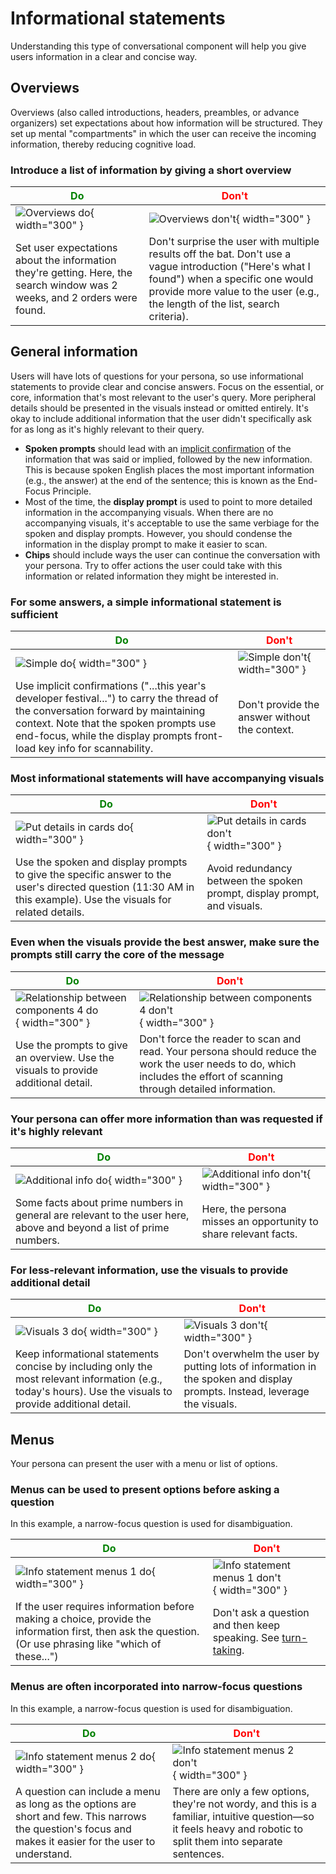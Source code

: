 # Informational statements

Understanding this type of conversational component will help you give users
information in a clear and concise way.

## Overviews

Overviews (also called introductions, headers, preambles, or advance organizers)
set expectations about how information will be structured. They set up mental
"compartments" in which the user can receive the incoming information, thereby
reducing cognitive load.

### Introduce a list of information by giving a short overview

<span style="color: green;">Do</span> | <span style="color: red;">Don't</span>
---|---
![Overviews do](../static/overviews-do.png){ width="300" } | ![Overviews don't](../static/overviews-dont.png){ width="300" }
Set user expectations about the information they're getting. Here, the search window was 2 weeks, and 2 orders were found. | Don't surprise the user with multiple results off the bat. Don't use a vague introduction ("Here's what I found") when a specific one would provide more value to the user (e.g., the length of the list, search criteria).

## General information

Users will have lots of questions for your persona, so use informational
statements to provide clear and concise answers. Focus on the essential, or
core, information that's most relevant to the user's query. More peripheral
details should be presented in the visuals instead or omitted entirely. It's
okay to include additional information that the user didn't specifically ask for
as long as it's highly relevant to their query.

- **Spoken prompts** should lead with an [implicit confirmation](questions.md)
  of the information that was said or implied, followed by the new information.
  This is because spoken English places the most important information (e.g.,
  the answer) at the end of the sentence; this is known as the End-Focus
  Principle.
- Most of the time, the **display prompt** is used to point to more detailed
  information in the accompanying visuals. When there are no accompanying
  visuals, it's acceptable to use the same verbiage for the spoken and display
  prompts. However, you should condense the information in the display prompt to
  make it easier to scan.
- **Chips** should include ways the user can continue the conversation with your
  persona. Try to offer actions the user could take with this information or
  related information they might be interested in.


### For some answers, a simple informational statement is sufficient

<span style="color: green;">Do</span> | <span style="color: red;">Don't</span>
---|---
![Simple do](../static/simple-do.png){ width="300" } | ![Simple don't](../static/simple-dont.png){ width="300" }
Use implicit confirmations ("...this year's developer festival...") to carry the thread of the conversation forward by maintaining context. Note that the spoken prompts use end-focus, while the display prompts front-load key info for scannability. | Don't provide the answer without the context.

### Most informational statements will have accompanying visuals

<span style="color: green;">Do</span> | <span style="color: red;">Don't</span>
---|---
![Put details in cards do](../static/put-deets-in-card-do.png){ width="300" } | ![Put details in cards don't](../static/put-deets-in-card-dont.png){ width="300" }
Use the spoken and display prompts to give the specific answer to the user's directed question (11:30 AM in this example). Use the visuals for related details. | Avoid redundancy between the spoken prompt, display prompt, and visuals.

### Even when the visuals provide the best answer, make sure the prompts still carry the core of the message

<span style="color: green;">Do</span> | <span style="color: red;">Don't</span>
---|---
![Relationship between components 4 do](../static/relationbtwncomponents4-do.png){ width="300" } | ![Relationship between components 4 don't](../static/relationbtwncomponents4-dont.png){ width="300" }
Use the prompts to give an overview. Use the visuals to provide additional detail. | Don't force the reader to scan and read. Your persona should reduce the work the user needs to do, which includes the effort of scanning through detailed information.

### Your persona can offer more information than was requested if it's highly relevant

<span style="color: green;">Do</span> | <span style="color: red;">Don't</span>
---|---
![Additional info do](../static/additionalinfo-do.png){ width="300" } | ![Additional info don't](../static/additionalinfo-dont.png){ width="300" }
Some facts about prime numbers in general are relevant to the user here, above and beyond a list of prime numbers. | Here, the persona misses an opportunity to share relevant facts.

### For less-relevant information, use the visuals to provide additional detail

<span style="color: green;">Do</span> | <span style="color: red;">Don't</span>
---|---
![Visuals 3 do](../static/visuals3-do.png){ width="300" } | ![Visuals 3 don't](../static/visuals3-dont.png){ width="300" }
Keep informational statements concise by including only the most relevant information (e.g., today's hours). Use the visuals to provide additional detail. | Don't overwhelm the user by putting lots of information in the spoken and display prompts. Instead, leverage the visuals.

## Menus

Your persona can present the user with a menu or list of options.

### Menus can be used to present options before asking a question

In this example, a narrow-focus question is used for disambiguation.

<span style="color: green;">Do</span> | <span style="color: red;">Don't</span>
---|---
![Info statement menus 1 do](../static/infostmt-menus1-do.png){ width="300" } | ![Info statement menus 1 don't](../static/infostmt-menus1-dont.png){ width="300" }
If the user requires information before making a choice, provide the information first, then ask the question. (Or use phrasing like "which of these...") | Don't ask a question and then keep speaking. See [turn-taking](../learn-about-conversation.md).

###  Menus are often incorporated into narrow-focus questions

In this example, a narrow-focus question is used for disambiguation.

<span style="color: green;">Do</span> | <span style="color: red;">Don't</span>
---|---
![Info statement menus 2 do](../static/infostmt-menus2-do.png){ width="300" } | ![Info statement menus 2 don't](../static/infostmt-menus2-dont.png){ width="300" }
A question can include a menu as long as the options are short and few. This narrows the question's focus and makes it easier for the user to understand. | There are only a few options, they're not wordy, and this is a familiar, intuitive question—so it feels heavy and robotic to split them into separate sentences.
